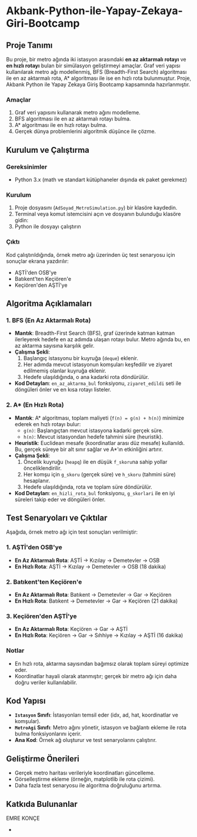 # Akbank-Python-ile-Yapay-Zekaya-Giri-Bootcamp

## Proje Tanımı
Bu proje, bir metro ağında iki istasyon arasındaki **en az aktarmalı rotayı** ve **en hızlı rotayı** bulan bir simülasyon geliştirmeyi amaçlar. Graf veri yapısı kullanılarak metro ağı modellenmiş, BFS (Breadth-First Search) algoritması ile en az aktarmalı rota, A* algoritması ile ise en hızlı rota bulunmuştur. Proje, Akbank Python ile Yapay Zekaya Giriş Bootcamp kapsamında hazırlanmıştır.

### Amaçlar
1. Graf veri yapısını kullanarak metro ağını modelleme.
2. BFS algoritması ile en az aktarmalı rotayı bulma.
3. A* algoritması ile en hızlı rotayı bulma.
4. Gerçek dünya problemlerini algoritmik düşünce ile çözme.

## Kurulum ve Çalıştırma
### Gereksinimler
- Python 3.x (math ve standart kütüphaneler dışında ek paket gerekmez)

### Kurulum
1. Proje dosyasını (`AdSoyad_MetroSimulation.py`) bir klasöre kaydedin.
2. Terminal veya komut istemcisini açın ve dosyanın bulunduğu klasöre gidin:
3. Python ile dosyayı çalıştırın

   
### Çıktı
Kod çalıştırıldığında, örnek metro ağı üzerinden üç test senaryosu için sonuçlar ekrana yazdırılır:
- AŞTİ'den OSB'ye
- Batıkent'ten Keçiören'e
- Keçiören'den AŞTİ'ye

## Algoritma Açıklamaları
### 1. BFS (En Az Aktarmalı Rota)
- **Mantık**: Breadth-First Search (BFS), graf üzerinde katman katman ilerleyerek hedefe en az adımda ulaşan rotayı bulur. Metro ağında bu, en az aktarma sayısına karşılık gelir.
- **Çalışma Şekli**:
  1. Başlangıç istasyonu bir kuyruğa (`deque`) eklenir.
  2. Her adımda mevcut istasyonun komşuları keşfedilir ve ziyaret edilmemiş olanlar kuyruğa eklenir.
  3. Hedefe ulaşıldığında, o ana kadarki rota döndürülür.
- **Kod Detayları**: `en_az_aktarma_bul` fonksiyonu, `ziyaret_edildi` seti ile döngüleri önler ve en kısa rotayı listeler.

### 2. A* (En Hızlı Rota)
- **Mantık**: A* algoritması, toplam maliyeti (`f(n) = g(n) + h(n)`) minimize ederek en hızlı rotayı bulur:
  - `g(n)`: Başlangıçtan mevcut istasyona kadarki gerçek süre.
  - `h(n)`: Mevcut istasyondan hedefe tahmini süre (heuristik).
- **Heuristik**: Euclidean mesafe (koordinatlar arası düz mesafe) kullanıldı. Bu, gerçek süreye bir alt sınır sağlar ve A*’ın etkinliğini artırır.
- **Çalışma Şekli**:
  1. Öncelik kuyruğu (`heapq`) ile en düşük `f_skoru`na sahip yollar önceliklendirilir.
  2. Her komşu için `g_skoru` (gerçek süre) ve `h_skoru` (tahmini süre) hesaplanır.
  3. Hedefe ulaşıldığında, rota ve toplam süre döndürülür.
- **Kod Detayları**: `en_hizli_rota_bul` fonksiyonu, `g_skorlari` ile en iyi süreleri takip eder ve döngüleri önler.

## Test Senaryoları ve Çıktılar
Aşağıda, örnek metro ağı için test sonuçları verilmiştir:

### 1. AŞTİ'den OSB'ye
- **En Az Aktarmalı Rota**: AŞTİ -> Kızılay -> Demetevler -> OSB
- **En Hızlı Rota**: AŞTİ -> Kızılay -> Demetevler -> OSB (18 dakika)

### 2. Batıkent'ten Keçiören'e
- **En Az Aktarmalı Rota**: Batıkent -> Demetevler -> Gar -> Keçiören
- **En Hızlı Rota**: Batıkent -> Demetevler -> Gar -> Keçiören (21 dakika)

### 3. Keçiören'den AŞTİ'ye
- **En Az Aktarmalı Rota**: Keçiören -> Gar -> AŞTİ
- **En Hızlı Rota**: Keçiören -> Gar -> Sıhhiye -> Kızılay -> AŞTİ (16 dakika)

### Notlar
- En hızlı rota, aktarma sayısından bağımsız olarak toplam süreyi optimize eder.
- Koordinatlar hayali olarak atanmıştır; gerçek bir metro ağı için daha doğru veriler kullanılabilir.

## Kod Yapısı
- **`Istasyon` Sınıfı**: İstasyonları temsil eder (idx, ad, hat, koordinatlar ve komşular).
- **`MetroAgi` Sınıfı**: Metro ağını yönetir, istasyon ve bağlantı ekleme ile rota bulma fonksiyonlarını içerir.
- **Ana Kod**: Örnek ağ oluşturur ve test senaryolarını çalıştırır.

## Geliştirme Önerileri
- Gerçek metro haritası verileriyle koordinatları güncelleme.
- Görselleştirme ekleme (örneğin, matplotlib ile rota çizimi).
- Daha fazla test senaryosu ile algoritma doğruluğunu artırma.

## Katkıda Bulunanlar
EMRE KONÇE

-
